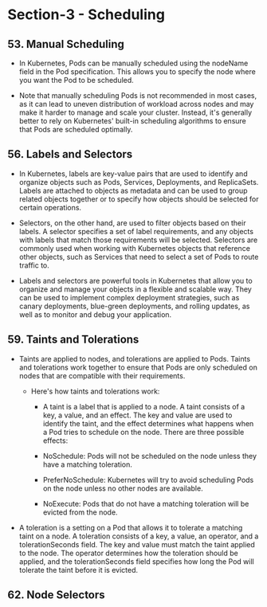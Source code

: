 # Section-3 - Scheduling

## 53. Manual Scheduling

- In Kubernetes, Pods can be manually scheduled using the nodeName field in the Pod specification. This allows you to specify the node where you want the Pod to be scheduled.

- Note that manually scheduling Pods is not recommended in most cases, as it can lead to uneven distribution of workload across nodes and may make it harder to manage and scale your cluster. Instead, it's generally better to rely on Kubernetes' built-in scheduling algorithms to ensure that Pods are scheduled optimally.

## 56. Labels and Selectors

- In Kubernetes, labels are key-value pairs that are used to identify and organize objects such as Pods, Services, Deployments, and ReplicaSets. Labels are attached to objects as metadata and can be used to group related objects together or to specify how objects should be selected for certain operations.

- Selectors, on the other hand, are used to filter objects based on their labels. A selector specifies a set of label requirements, and any objects with labels that match those requirements will be selected. Selectors are commonly used when working with Kubernetes objects that reference other objects, such as Services that need to select a set of Pods to route traffic to.

- Labels and selectors are powerful tools in Kubernetes that allow you to organize and manage your objects in a flexible and scalable way. They can be used to implement complex deployment strategies, such as canary deployments, blue-green deployments, and rolling updates, as well as to monitor and debug your application.

## 59. Taints and Tolerations

- Taints are applied to nodes, and tolerations are applied to Pods. Taints and tolerations work together to ensure that Pods are only scheduled on nodes that are compatible with their requirements.

  - Here's how taints and tolerations work:

    - A taint is a label that is applied to a node. A taint consists of a key, a value, and an effect. The key and value are used to identify the taint, and the effect determines what happens when a Pod tries to schedule on the node. There are three possible effects:

    - NoSchedule: Pods will not be scheduled on the node unless they have a matching toleration.

    - PreferNoSchedule: Kubernetes will try to avoid scheduling Pods on the node unless no other nodes are available.

    - NoExecute: Pods that do not have a matching toleration will be evicted from the node.

- A toleration is a setting on a Pod that allows it to tolerate a matching taint on a node. A toleration consists of a key, a value, an operator, and a tolerationSeconds field. The key and value must match the taint applied to the node. The operator determines how the toleration should be applied, and the tolerationSeconds field specifies how long the Pod will tolerate the taint before it is evicted.

## 62. Node Selectors